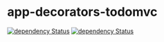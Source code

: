 # app-decorators-todomvc
[![dependency Status](https://david-dm.org/SerkanSipahi/app-decorators-todomvc/dev-status.svg)](https://david-dm.org/SerkanSipahi/app-decorators-todomvc)
[![dependency Status](https://david-dm.org/SerkanSipahi/app-decorators-todomvc/dev-status.svg)](https://david-dm.org/SerkanSipahi/app-decorators-todomvc#info=dependencies)